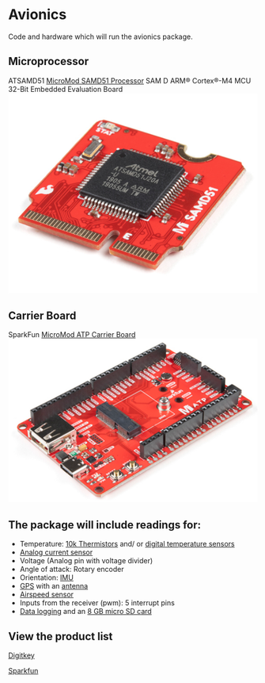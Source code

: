 # Avionics
Code and hardware which will run the avionics package.

## Microprocessor
ATSAMD51 [MicroMod SAMD51 Processor](https://www.sparkfun.com/products/16791) SAM D ARM® Cortex®-M4 MCU 32-Bit Embedded Evaluation Board
[![SparkFun MicroMod SAMD51 Processor (DEV-16791)](https://github.com/UF-Design-Build-Fly/Avionics/blob/main/Figures/SAMD51_MicroMod.PNG)](https://www.sparkfun.com/products/16791)

## Carrier Board
SparkFun [MicroMod ATP Carrier Board](https://www.sparkfun.com/products/16885)
[![SparkFun MicroMod ATP Carrier Board (DEV-16885)](https://github.com/UF-Design-Build-Fly/Avionics/blob/main/Figures/Carrier_Board.PNG)](https://www.sparkfun.com/products/16885)

## The package will include readings for:
- Temperature: [10k Thermistors](https://www.digikey.com/en/products/detail/MF52A2103J3470/317-1258-ND/1191033?itemSeq=352912458) and/ or [digital temperature sensors](https://www.adafruit.com/product/1782?gclid=Cj0KCQiAx9mABhD0ARIsAEfpavTrRpLu3mh6pQtUoUhwfdHJb2bvFCE8ZoAFT9-lS7LuWngm052WwCQaAsf0EALw_wcB)
- [Analog current sensor](https://www.sparkfun.com/products/16408)
- Voltage (Analog pin with voltage divider)
- Angle of attack: Rotary encoder
- Orientation: [IMU](https://www.sparkfun.com/products/14686)
- [GPS](https://www.sparkfun.com/products/17285) with an [antenna](https://www.sparkfun.com/products/177)
- [Airspeed sensor](https://www.racedayquads.com/products/matek-analog-airspeed-sensor-aspd-4525?currency=USD&gclid=Cj0KCQiAyp7yBRCwARIsABfQsnS2yW_IQ5EsHOuLm1RxqYPqBrf-bKbCy7pdZkK-Nq9PGUy9E7IiIWsaAsmwEALw_wcB&variant=30112599146609)
- Inputs from the receiver (pwm): 5 interrupt pins
- [Data logging](https://www.digikey.com/en/products/detail/BOB-00544/1568-1345-ND/5824094?itemSeq=352913504) and an [8 GB micro SD card]()

## View the product list
[Digitkey](https://www.digikey.com/ordering/shoppingcart)

[Sparkfun](https://www.sparkfun.com/wish_lists/162935)
